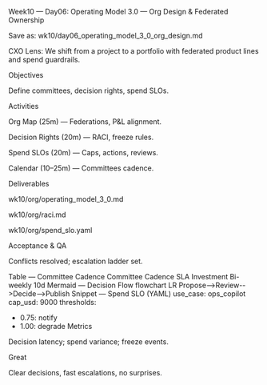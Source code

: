 Week10 — Day06: Operating Model 3.0 — Org Design & Federated Ownership

Save as: wk10/day06_operating_model_3_0_org_design.md

CXO Lens: We shift from a project to a portfolio with federated product lines and spend guardrails.

Objectives

Define committees, decision rights, spend SLOs.

Activities

Org Map (25m) — Federations, P&L alignment.

Decision Rights (20m) — RACI, freeze rules.

Spend SLOs (20m) — Caps, actions, reviews.

Calendar (10–25m) — Committees cadence.

Deliverables

wk10/org/operating_model_3_0.md

wk10/org/raci.md

wk10/org/spend_slo.yaml

Acceptance & QA

Conflicts resolved; escalation ladder set.

Table — Committee Cadence
Committee	Cadence	SLA
Investment	Bi-weekly	10d
Mermaid — Decision Flow
flowchart LR
  Propose-->Review-->Decide-->Publish
Snippet — Spend SLO (YAML)
use_case: ops_copilot
cap_usd: 9000
thresholds:
  - 0.75: notify
  - 1.00: degrade
Metrics

Decision latency; spend variance; freeze events.

Great

Clear decisions, fast escalations, no surprises.
